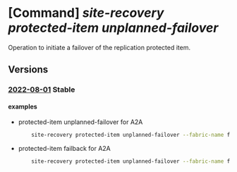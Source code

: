 # [Command] _site-recovery protected-item unplanned-failover_

Operation to initiate a failover of the replication protected item.

## Versions

### [2022-08-01](/Resources/mgmt-plane/L3N1YnNjcmlwdGlvbnMve30vcmVzb3VyY2Vncm91cHMve30vcHJvdmlkZXJzL21pY3Jvc29mdC5yZWNvdmVyeXNlcnZpY2VzL3ZhdWx0cy97fS9yZXBsaWNhdGlvbmZhYnJpY3Mve30vcmVwbGljYXRpb25wcm90ZWN0aW9uY29udGFpbmVycy97fS9yZXBsaWNhdGlvbnByb3RlY3RlZGl0ZW1zL3t9L3VucGxhbm5lZGZhaWxvdmVy/2022-08-01.xml) **Stable**

<!-- mgmt-plane /subscriptions/{}/resourcegroups/{}/providers/microsoft.recoveryservices/vaults/{}/replicationfabrics/{}/replicationprotectioncontainers/{}/replicationprotecteditems/{}/unplannedfailover 2022-08-01 -->

#### examples

- protected-item unplanned-failover for A2A
    ```bash
        site-recovery protected-item unplanned-failover --fabric-name fabric1_name --protection-container container1_name -n protected_item_name -g rg --vault-name vault_name --failover-direction PrimaryToRecovery --provider-details '{a2a:{}}' --source-site-operations NotRequired
    ```

- protected-item failback for A2A
    ```bash
        site-recovery protected-item unplanned-failover --fabric-name fabric2_name --protection-container container2_name -n protected_item_name -g rg --vault-name vault_name --failover-direction PrimaryToRecovery --provider-details '{a2a:{}}' --source-site-operations NotRequired
    ```
